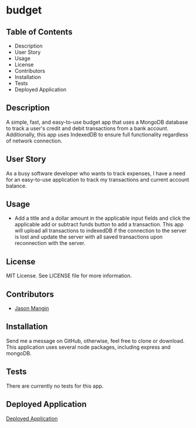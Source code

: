 # budget

## **Table of Contents**

* Description
* User Story
* Usage
* License
* Contributors
* Installation
* Tests
* Deployed Application

## **Description**

A simple, fast, and easy-to-use budget app that uses a MongoDB database to track a user's credit and debit transactions from a bank account. Additionally, this app uses IndexedDB to ensure full functionality regardless of network connection.

## **User Story**

As a busy software developer who wants to track expenses, I have a need for an easy-to-use application to track my transactions and current account balance.

## **Usage**

* Add a title and a dollar amount in the applicable input fields and click the applicable add or subtract funds button to add a transaction. This app will upload all transactions to indexedDB if the connection to the server is lost and update the server with all saved transactions upon reconnection with the server.

## **License**

MIT License. See LICENSE file for more information.

## **Contributors**

* [Jason Mangin](https://github.com/Jollyrgr83)

## **Installation**

Send me a message on GitHub, otherwise, feel free to clone or download. This application uses several node packages, including express and mongoDB.

## **Tests**

There are currently no tests for this app.

## **Deployed Application**

[Deployed Application](https://serene-ravine-37617.herokuapp.com/)
